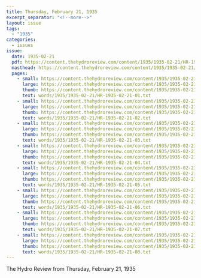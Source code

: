 ```yaml
---
title: Thursday, February 21, 1935
excerpt_separator: "<!--more-->"
layout: issue
tags:
  - "1935"
categories:
  - issues
issue:
  date: 1935-02-21
  pdf: https://content.thehydroreview.com/content/1935/1935-02-21/HR-1935-02-21.pdf
  masthead: https://content.thehydroreview.com/content/1935/1935-02-21/masthead/HR-1935-02-21.jpg
  pages:
    - small: https://content.thehydroreview.com/content/1935/1935-02-21/small/HR-1935-02-21-01.jpg
      large: https://content.thehydroreview.com/content/1935/1935-02-21/large/HR-1935-02-21-01.jpg
      thumb: https://content.thehydroreview.com/content/1935/1935-02-21/thumbnails/HR-1935-02-21-01.jpg
      text: words/1935/1935-02-21/HR-1935-02-21-01.txt
    - small: https://content.thehydroreview.com/content/1935/1935-02-21/small/HR-1935-02-21-02.jpg
      large: https://content.thehydroreview.com/content/1935/1935-02-21/large/HR-1935-02-21-02.jpg
      thumb: https://content.thehydroreview.com/content/1935/1935-02-21/thumbnails/HR-1935-02-21-02.jpg
      text: words/1935/1935-02-21/HR-1935-02-21-02.txt
    - small: https://content.thehydroreview.com/content/1935/1935-02-21/small/HR-1935-02-21-03.jpg
      large: https://content.thehydroreview.com/content/1935/1935-02-21/large/HR-1935-02-21-03.jpg
      thumb: https://content.thehydroreview.com/content/1935/1935-02-21/thumbnails/HR-1935-02-21-03.jpg
      text: words/1935/1935-02-21/HR-1935-02-21-03.txt
    - small: https://content.thehydroreview.com/content/1935/1935-02-21/small/HR-1935-02-21-04.jpg
      large: https://content.thehydroreview.com/content/1935/1935-02-21/large/HR-1935-02-21-04.jpg
      thumb: https://content.thehydroreview.com/content/1935/1935-02-21/thumbnails/HR-1935-02-21-04.jpg
      text: words/1935/1935-02-21/HR-1935-02-21-04.txt
    - small: https://content.thehydroreview.com/content/1935/1935-02-21/small/HR-1935-02-21-05.jpg
      large: https://content.thehydroreview.com/content/1935/1935-02-21/large/HR-1935-02-21-05.jpg
      thumb: https://content.thehydroreview.com/content/1935/1935-02-21/thumbnails/HR-1935-02-21-05.jpg
      text: words/1935/1935-02-21/HR-1935-02-21-05.txt
    - small: https://content.thehydroreview.com/content/1935/1935-02-21/small/HR-1935-02-21-06.jpg
      large: https://content.thehydroreview.com/content/1935/1935-02-21/large/HR-1935-02-21-06.jpg
      thumb: https://content.thehydroreview.com/content/1935/1935-02-21/thumbnails/HR-1935-02-21-06.jpg
      text: words/1935/1935-02-21/HR-1935-02-21-06.txt
    - small: https://content.thehydroreview.com/content/1935/1935-02-21/small/HR-1935-02-21-07.jpg
      large: https://content.thehydroreview.com/content/1935/1935-02-21/large/HR-1935-02-21-07.jpg
      thumb: https://content.thehydroreview.com/content/1935/1935-02-21/thumbnails/HR-1935-02-21-07.jpg
      text: words/1935/1935-02-21/HR-1935-02-21-07.txt
    - small: https://content.thehydroreview.com/content/1935/1935-02-21/small/HR-1935-02-21-08.jpg
      large: https://content.thehydroreview.com/content/1935/1935-02-21/large/HR-1935-02-21-08.jpg
      thumb: https://content.thehydroreview.com/content/1935/1935-02-21/thumbnails/HR-1935-02-21-08.jpg
      text: words/1935/1935-02-21/HR-1935-02-21-08.txt
---
```


The Hydro Review from Thursday, February 21, 1935

<!--more-->

